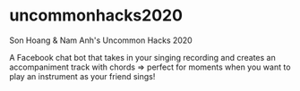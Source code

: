 # uncommonhacks2020
Son Hoang &amp; Nam Anh's Uncommon Hacks 2020

A Facebook chat bot that takes in your singing recording and creates an accompaniment track with chords
=> perfect for moments when you want to play an instrument as your friend sings!
